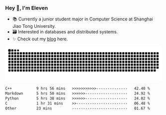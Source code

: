 ### Hey 👋, I'm Eleven

- 📚 Currently a junior student major in Computer Science at Shanghai Jiao Tong University.
- 🗃️ Interested in databases and distributed systems.
- ✨ Check out my [blog](https://blog.eleven.wiki) here.

![github contribution grid snake animation](https://raw.githubusercontent.com/El-even-11/El-even-11/output/github-contribution-grid-snake.svg)

<!--START_SECTION:waka-->

```text
C++           9 hrs 56 mins   >>>>>>>>>>>--------------   42.40 %
Markdown      5 hrs 50 mins   >>>>>>-------------------   24.92 %
Python        5 hrs 38 mins   >>>>>>-------------------   24.02 %
C             1 hr 31 mins    >>-----------------------   06.48 %
Other         23 mins         -------------------------   01.67 %
```

<!--END_SECTION:waka-->
